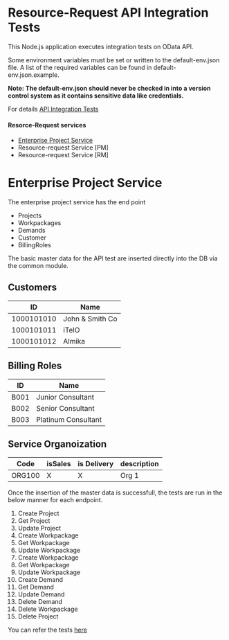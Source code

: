 # Resource-Request API Integration Tests
This Node.js application executes integration tests on OData API.

Some environment variables must be set or written to the default-env.json file. A list of the required variables can be found in default-env.json.example.

**Note: The default-env.json should never be checked in into a version control system as it contains sensitive data like credentials.**

For details  [API Integration Tests](#https://github.tools.sap/Cloud4RM/ResourceManagementDocumentation/blob/master/documentation/AutomatedTests/ApiIntegrationTests.md)


#### Resorce-Request services
- [Enterprise Project Service](#Enterprise-Project-Service)
- Resource-request Service [PM]
- Resource-request Service [RM]



# Enterprise Project Service

The enterprise project service has the end point 
- Projects
- Workpackages
- Demands
- Customer
- BillingRoles

The basic master data for the API test are inserted directly into the DB via the common module.

## Customers
| ID           |  Name            |
|---           | ----------       |
| 1000101010   | John & Smith Co  | 
| 1000101011   | iTelO            | 
| 1000101012   | Almika           |


## Billing Roles
| ID           |  Name              |
|---           | ----------         |
| B001         | Junior Consultant  | 
| B002         | Senior Consultant  | 
| B003         | Platinum Consultant|


## Service Organoization
| Code         |  isSales | is Delivery  | description    |       
| ------       |-----     |-----         |-----           |
| ORG100       |    X     |   X          |  Org 1         |


Once the insertion of the master data is successfull, the tests are run in the below manner for each endpoint.

1. Create Project 
2. Get Project 
3. Update Project
4. Create Workpackage
5. Get Workpackage
6. Update Workpackage
7. Create Workpackage
8. Get Workpackage
9. Update Workpackage
10. Create Demand
11. Get Demand
12. Update Demand
13. Delete Demand
14. Delete Workpackage
15. Delete Project


You can refer the tests [here](https://github.tools.sap/Cloud4RM/Resource-Request/blob/dev/ProjectServiceAPITest/tests/api-integration/src/tests/EnterpriseProjectService.ts)

